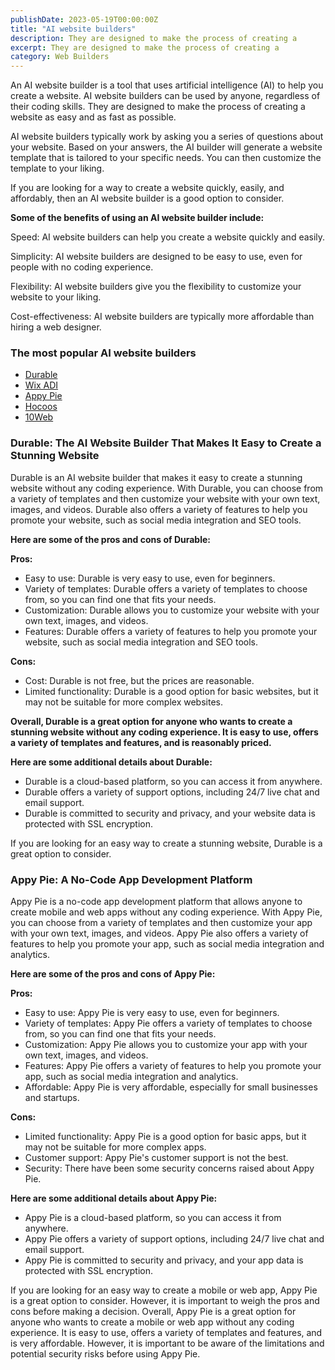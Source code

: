 ```yaml
---
publishDate: 2023-05-19T00:00:00Z
title: "AI website builders"
description: They are designed to make the process of creating a
excerpt: They are designed to make the process of creating a
category: Web Builders
---
```


An AI website builder is a tool that uses artificial intelligence (AI) to help you create a website. AI website builders can be used by anyone, regardless of their coding skills. They are designed to make the process of creating a website as easy and as fast as possible.

AI website builders typically work by asking you a series of questions about your website. Based on your answers, the AI builder will generate a website template that is tailored to your specific needs. You can then customize the template to your liking.

If you are looking for a way to create a website quickly, easily, and affordably, then an AI website builder is a good option to consider.

**Some of the benefits of using an AI website builder include:**

Speed: AI website builders can help you create a website quickly and easily.

Simplicity: AI website builders are designed to be easy to use, even for people with no coding experience.

Flexibility: AI website builders give you the flexibility to customize your website to your liking.

Cost-effectiveness: AI website builders are typically more affordable than hiring a web designer.

### The most popular AI website builders

- [Durable](https://durable.co/ai-website-builder)
- [Wix ADI](https://www.wix.com/about/adi-get-access)
- [Appy Pie](https://www.appypie.com/)
- [Hocoos](https://hocoos.com/)
- [10Web](https://10web.io/)

### Durable: The AI Website Builder That Makes It Easy to Create a Stunning Website

Durable is an AI website builder that makes it easy to create a stunning website without any coding experience. With Durable, you can choose from a variety of templates and then customize your website with your own text, images, and videos. Durable also offers a variety of features to help you promote your website, such as social media integration and SEO tools.

**Here are some of the pros and cons of Durable:**

**Pros:**

- Easy to use: Durable is very easy to use, even for beginners.
- Variety of templates: Durable offers a variety of templates to choose from, so you can find one that fits your needs.
- Customization: Durable allows you to customize your website with your own text, images, and videos.
- Features: Durable offers a variety of features to help you promote your website, such as social media integration and SEO tools.

**Cons:**

- Cost: Durable is not free, but the prices are reasonable.
- Limited functionality: Durable is a good option for basic websites, but it may not be suitable for more complex websites.

**Overall, Durable is a great option for anyone who wants to create a stunning website without any coding experience. It is easy to use, offers a variety of templates and features, and is reasonably priced.**

**Here are some additional details about Durable:**

- Durable is a cloud-based platform, so you can access it from anywhere.
- Durable offers a variety of support options, including 24/7 live chat and email support.
- Durable is committed to security and privacy, and your website data is protected with SSL encryption.

If you are looking for an easy way to create a stunning website, Durable is a great option to consider.

### Appy Pie: A No-Code App Development Platform

Appy Pie is a no-code app development platform that allows anyone to create mobile and web apps without any coding experience. With Appy Pie, you can choose from a variety of templates and then customize your app with your own text, images, and videos. Appy Pie also offers a variety of features to help you promote your app, such as social media integration and analytics.

**Here are some of the pros and cons of Appy Pie:**

**Pros:**

- Easy to use: Appy Pie is very easy to use, even for beginners.
- Variety of templates: Appy Pie offers a variety of templates to choose from, so you can find one that fits your needs.
- Customization: Appy Pie allows you to customize your app with your own text, images, and videos.
- Features: Appy Pie offers a variety of features to help you promote your app, such as social media integration and analytics.
- Affordable: Appy Pie is very affordable, especially for small businesses and startups.

**Cons:**

- Limited functionality: Appy Pie is a good option for basic apps, but it may not be suitable for more complex apps.
- Customer support: Appy Pie's customer support is not the best.
- Security: There have been some security concerns raised about Appy Pie.

**Here are some additional details about Appy Pie:**

- Appy Pie is a cloud-based platform, so you can access it from anywhere.
- Appy Pie offers a variety of support options, including 24/7 live chat and email support.
- Appy Pie is committed to security and privacy, and your app data is protected with SSL encryption.

If you are looking for an easy way to create a mobile or web app, Appy Pie is a great option to consider. However, it is important to weigh the pros and cons before making a decision. Overall, Appy Pie is a great option for anyone who wants to create a mobile or web app without any coding experience. It is easy to use, offers a variety of templates and features, and is very affordable. However, it is important to be aware of the limitations and potential security risks before using Appy Pie.
